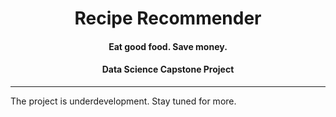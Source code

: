 <center><h1> Recipe Recommender </h1>
<h4>Eat good food. Save money.</h4>
<h4>Data Science Capstone Project</h4></center>

---

The project is underdevelopment. Stay tuned for more.
